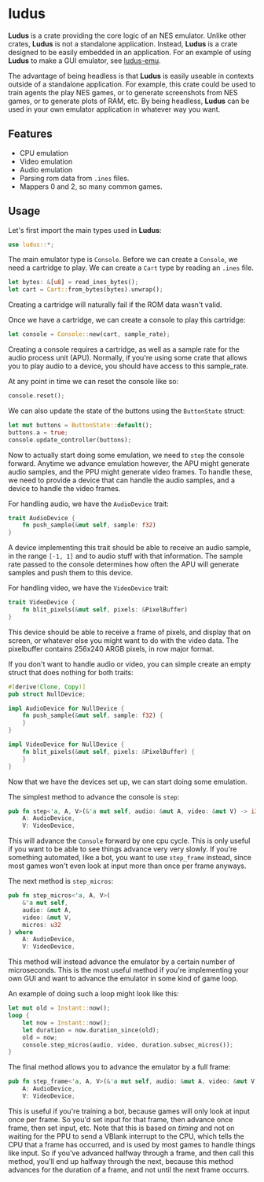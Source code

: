 # ludus

**Ludus** is a crate providing the core logic of an NES emulator. Unlike other
crates, **Ludus** is not a standalone application. Instead, **Ludus** is a crate
designed to be easily embedded in an application. For an example of using
**Ludus** to make a GUI emulator, see
[ludus-emu](https://github.com/cronokirby/ludus-emu).

The advantage of being headless is that **Ludus** is easily useable in contexts
outside of a standalone application. For example, this crate could be used
to train agents the play NES games, or to generate screenshots from NES games,
or to generate plots of RAM, etc. By being headless, **Ludus** can be used
in your own emulator application in whatever way you want.

## Features
- CPU emulation
- Video emulation
- Audio emulation
- Parsing rom data from `.ines` files.
- Mappers 0 and 2, so many common games.

## Usage
Let's first import the main types used in **Ludus**:
```rust
use ludus::*;
```

The main emulator type is `Console`. Before we can create a `Console`, we need
a cartridge to play. We can create a `Cart` type by reading an `.ines` file.

```rust
let bytes: &[u8] = read_ines_bytes();
let cart = Cart::from_bytes(bytes).unwrap();
```

Creating a cartridge will naturally fail if the ROM data wasn't valid.

Once we have a cartridge, we can create a console to play this cartridge:
```rust
let console = Console::new(cart, sample_rate);
```

Creating a console requires a cartridge, as well as a sample rate for the audio
process unit (APU). Normally, if you're using some crate that allows you to play
audio to a device, you should have access to this sample_rate.

At any point in time we can reset the console like so:
```rust
console.reset();
```

We can also update the state of the buttons using the `ButtonState` struct:
```rust
let mut buttons = ButtonState::default();
buttons.a = true;
console.update_controller(buttons);
```

Now to actually start doing some emulation, we need to `step` the console forward.
Anytime we advance emulation however, the APU might generate audio samples, and
the PPU might generate video frames. To handle these, we need to provide a device
that can handle the audio samples, and a device to handle the video frames.

For handling audio, we have the `AudioDevice` trait:
```rust
trait AudioDevice {
    fn push_sample(&mut self, sample: f32)
}
```
A device implementing this trait should be able to receive an audio sample,
in the range `[-1, 1]` and to audio stuff with that information. The sample rate
passed to the console determines how often the APU will generate samples and push
them to this device.

For handling video, we have the `VideoDevice` trait:
```rust
trait VideoDevice {
    fn blit_pixels(&mut self, pixels: &PixelBuffer)
}
```
This device should be able to receive a frame of pixels, and display that on  
screen, or whatever else you might want to do with the video data.
The pixelbuffer contains 256x240 ARGB pixels, in row major format.

If you don't want to handle audio or video, you can simple create an empty struct
that does nothing for both traits:

```rust
#[derive(Clone, Copy)]
pub struct NullDevice;

impl AudioDevice for NullDevice {
    fn push_sample(&mut self, sample: f32) {
    }
}

impl VideoDevice for NullDevice {
    fn blit_pixels(&mut self, pixels: &PixelBuffer) {
    }
}
```

Now that we have the devices set up, we can start doing some emulation.

The simplest method to advance the console is `step`:
```rust
pub fn step<'a, A, V>(&'a mut self, audio: &mut A, video: &mut V) -> i32 where
    A: AudioDevice,
    V: VideoDevice,
```
This will advance the `Console` forward by one cpu cycle. This is only useful
if you want to be able to see things advance very very slowly. If you're
something automated, like a bot, you want to use `step_frame` instead, since
most games won't even look at input more than once per frame anyways.

The next method is `step_micros`:
```rust
pub fn step_micros<'a, A, V>(
    &'a mut self,
    audio: &mut A,
    video: &mut V,
    micros: u32
) where
    A: AudioDevice,
    V: VideoDevice, 
```

This method will instead advance the emulator by a certain number of microseconds.
This is the most useful method if you're implementing your own GUI and want
to advance the emulator in some kind of game loop.

An example of doing such a loop might look like this:
```rust
let mut old = Instant::now();
loop {
    let now = Instant::now();
    let duration = now.duration_since(old);
    old = now;
    console.step_micros(audio, video, duration.subsec_micros());
}
```

The final method allows you to advance the emulator by a full frame:
```rust
pub fn step_frame<'a, A, V>(&'a mut self, audio: &mut A, video: &mut V) where
    A: AudioDevice,
    V: VideoDevice,
```
This is useful if you're training a bot, because games will only look at input
once per frame. So you'd set input for that frame, then advance once frame, then
set input, etc. Note that this is based on *timing* and not on waiting for the PPU
to send a VBlank interrupt to the CPU, which tells the CPU that a frame has
occurred, and is used by most games to handle things like input. So if you've
advanced halfway through a frame, and then call this method, you'll end up
halfway through the next, because this method advances for the duration
of a frame, and not until the next frame occurrs.
